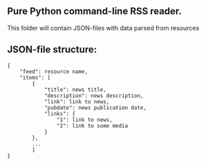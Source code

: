 ## Pure Python command-line RSS reader.
This folder will contain JSON-files with data parsed from resources
## JSON-file structure:
```
{
    "feed": resource name,
    "items": [
        {
            "title": news title,
            "description": news description,
            "link": link to news,
            "pubdate": news publication date,
            "links": {
                "1": link to news,
                "2": link to some media
            }
        },
        ...
        ]
}
```